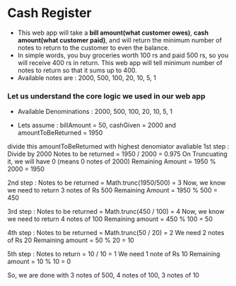# Cash Register
- This web app will take a **bill amount(what customer owes)**, **cash amount(what customer paid)**, and will return the minimum number of notes to return to the customer to even the balance.
- In simple words, you buy groceries worth 100 rs and paid 500 rs, so you will receive 400 rs in return. This web app will tell minimum number of notes to return so that it sums up to 400.
- Available notes are : 2000, 500, 100, 20, 10, 5, 1

### Let us understand the core logic we used in our web app 


- Available Denominations : 
2000, 500, 100, 20, 10, 5, 1

- Lets assume : 
billAmount = 50, cashGiven = 2000 and amountToBeReturned = 1950

divide this amountToBeReturned with highest denomiator avaliable
1st step : Divide by 2000
Notes to be returned = 1950 / 2000 = 0.975
On Truncuating it, we will have 0 (means 0 notes of 2000)
Remaining Amount = 1950 % 2000 = 1950

2nd step : 
Notes to be returned = Math.trunc(1950/500) = 3
Now, we know we need to return 3 notes of Rs 500
Remaining Amount = 1950 % 500 = 450 

3rd step : 
Notes to be returned = Math.trunc(450 / 100) = 4
Now, we know we need to return 4 notes of 100
Remaining amount = 450 % 100 = 50

4th step : 
Notes to be returned = Math.trunc(50 / 20) = 2
We need 2 notes of Rs 20
Remaining amount = 50 % 20 = 10 

5th step : 
Notes to return = 10 / 10 = 1
We need 1 note of Rs 10
Remaining amount = 10 % 10 = 0 

So, we are done with 3 notes of 500, 4 notes of 100, 3 notes of 10
